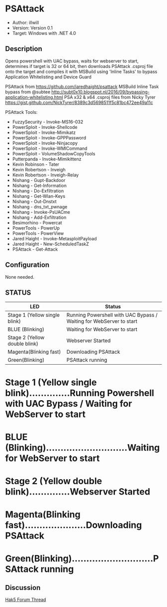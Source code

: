 # PSAttack
* Author: illwill
* Version: Version 0.1
* Target: Windows with .NET 4.0

## Description

Opens powershell with UAC bypass, waits for webserver to start, determines if target is 32 or 64 bit, then downloads PSAttack .csproj file
onto the target and compiles it with MSBuild using 'Inline Tasks' to bypass Application Whitelisting and Device Guard

PSAttack from https://github.com/jaredhaight/psattack
MSBuild Inline Task bypass from @subtee http://subt0x10.blogspot.nl/2016/09/bypassing-application-whitelisting.html
PSA x32 & x64 .csproj files from Nicky Tyrer https://gist.github.com/NickTyrer/8389c3d5698511f5c81bc472ee49a11c

PSAttack Tools:
* FuzzySecurity - Invoke-MS16-032
* PowerSploit - Invoke-Shellcode
* PowerSploit - Invoke-Mimikatz
* PowerSploit - Invoke-GPPPassword
* PowerSploit - Invoke-Ninjacopy
* PowerSploit - Invoke-WMICommand
* PowerSploit - VolumeShadowCopyTools
* Putterpanda - Invoke-Mimikittenz
* Kevin Robinson - Tater
* Kevin Robertson - Inveigh
* Kevin Robertson - Inveigh-Relay
* Nishang - Gupt-Backdoor
* Nishang - Get-Information
* Nishang - Do-Exfiltration
* Nishang - Get-Wlan-Keys
* Nishang - Out-Dnstxt
* Nishang - dns_txt_pwnage
* Nishang - Invoke-PsUACme
* Nishang - Add-Exfiltration
* Besimorhino - Powercat
* PowerTools - PowerUp
* PowerTools - PowerView
* Jared Haight - Invoke-MetasploitPayload
* Jared Haight - New-ScheduledTaskZ
* PSAttack - Get-Attack

## Configuration

None needed. 

## STATUS

| LED                            | Status                                                              |
| ------------------------------ | ------------------------------------------------------------------- |
| Stage 1 (Yellow single blink)  | Running Powershell with UAC Bypass / Waiting for WebServer to start |
| BLUE (Blinking)                | Waiting for WebServer to start                                      |
| Stage 2 (Yellow double blink)  | Webserver Started                                                   |
| Magenta(Blinking fast)         | Downloading PSAttack                                                |
| Green(Blinking)                | PSAttack running                                                    |

# Stage 1 (Yellow single blink)..............Running Powershell with UAC Bypass / Waiting for WebServer to start
# BLUE (Blinking)............................Waiting for WebServer to start
# Stage 2 (Yellow double blink)..............Webserver Started
# Magenta(Blinking fast).....................Downloading PSAttack
# Green(Blinking)............................PSAttack running


## Discussion
[Hak5 Forum Thread](https://forums.hak5.org/index.php?/topic/40761-payload-psattack/ "Hak5 Forum Thread")
